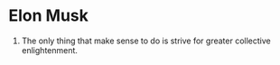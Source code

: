 # Elon Musk

1. The only thing that make sense to do is strive for greater collective enlightenment.


